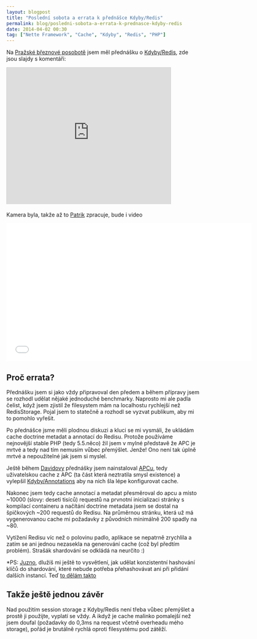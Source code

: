 ```yaml
---
layout: blogpost
title: "Poslední sobota a errata k přednášce Kdyby/Redis"
permalink: blog/posledni-sobota-a-errata-k-prednasce-kdyby-redis
date: 2014-04-02 00:30
tag: ["Nette Framework", "Cache", "Kdyby", "Redis", "PHP"]
---
```


Na [Pražské březnové posobotě](https://forum.nette.org/cs/17090-posledni-sobota-59-csfd-praha-29-3-2014") jsem měl přednášku o [Kdyby/Redis](https://github.com/Kdyby/Redis/blob/master/docs/en/index.md), zde jsou slajdy s komentáři:

<iframe src="https://www.slideshare.net/slideshow/embed_code/33007726" width="427" height="356" frameborder="0" marginwidth="0" marginheight="0" scrolling="no" style="border:1px solid #CCC; border-width:1px 1px 0; margin-bottom:5px; max-width: 100%;" allowfullscreen> </iframe>

Kamera byla, takže až to [Patrik](https://twitter.com/PatrikVotocek) zpracuje, bude i video


<iframe width="640" height="360" src="//www.youtube.com/embed/CzsyXM935GM" frameborder="0" allowfullscreen></iframe>



## Proč errata?

Přednášku jsem si jako vždy připravoval den předem a během přípravy jsem se rozhodl udělat nějaké jednoduché benchmarky.
Naprosto mi ale padla čelist, když jsem zjistil že filesystem mám na localhostu rychlejší než RedisStorage.
Pojal jsem to statečně a rozhodl se vyzvat publikum, aby mi to pomohlo vyřešit.

Po přednášce jsme měli plodnou diskuzi a kluci se mi vysmáli, že ukládám cache doctrine metadat a annotací do Redisu.
Protože používáme nejnovější stable PHP (tedy 5.5.něco) žil jsem v mylné představě že APC je mrtvé a tedy nad tím nemusím vůbec přemýšlet.
Jenže! Ono není tak úplně mrtvé a nepoužitelné jak jsem si myslel.

Ještě během [Davidovy](https://twitter.com/geekovo) přednášky jsem nainstaloval [APCu](https://pecl.php.net/package/APCu),
tedy uživatelskou cache z APC (ta část která neztratila smysl existence) 
a vylepšil [Kdyby/Annotations](https://github.com/Kdyby/Annotations) aby na nich šla lépe konfigurovat cache.

Nakonec jsem tedy cache annotací a metadat přesměroval do apcu a místo ~10000 (slovy: deseti tisíců) requestů
na prvnotní inicializaci stránky s kompilací containeru a načítání doctrine metadata jsem se dostal na špičkových ~200 requestů do Redisu.
Na průměrnou stránku, která už má vygenerovanou cache mi požadavky z původních minimálně 200 spadly na ~80.

Vytížení Redisu víc než o polovinu padlo, aplikace se nepatrně zrychlila
a zatím se ani jednou nezasekla na generování cache (což byl předtím problém).
Strašák shardování se odkládá na neurčito :)

*PS: [Juzno](https://twitter.com/juznacz), dlužíš mi ještě to vysvětlení, jak udělat konzistentní hashování klíčů do shardování, které nebude potřeba přehashovávat ani při přidání dalších instancí.
Teď [to dělám takto](https://github.com/Kdyby/Redis/blob/c86023d887f2cbf75068c71d1a3c00123b1ad682/src/Kdyby/Redis/ClientsPool.php#L66-L69.*)


## Takže ještě jednou závěr

Nad použitím session storage z Kdyby/Redis není třeba vůbec přemýšlet a prostě ji použijte, vyplatí se vždy.
A ikdyž je cache malinko pomalejší než jsem doufal (požadavky do 0,3ms na request včetně overheadu mého storage),
pořád je brutálně rychlá oproti filesystému pod zátěží.

